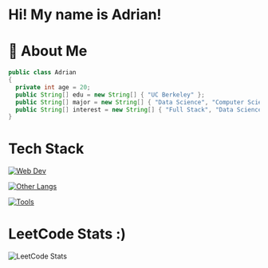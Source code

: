 # Hi! My name is Adrian!

# :postbox: About Me

```java
public class Adrian
{
  private int age = 20;
  public String[] edu = new String[] { "UC Berkeley" };
  public String[] major = new String[] { "Data Science", "Computer Science" };
  public String[] interest = new String[] { "Full Stack", "Data Science", "Machine Learning" };
}
```

# Tech Stack
[![Web Dev](https://skillicons.dev/icons?i=html,css,js,ts,mongodb,express,react,nodejs,tailwind,next&theme=dark)](https://skillicons.dev)

[![Other Langs](https://skillicons.dev/icons?i=python,java,cpp&theme=dark)](https://skillicons.dev)

[![Tools](https://skillicons.dev/icons?i=vscode,postman,heroku,github,figma&theme=dark)](https://skillicons.dev)

# LeetCode Stats :)
![LeetCode Stats](https://leetcard.jacoblin.cool/adrianmagana)

